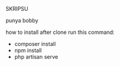 SKRIPSU

punya bobby

how to install after clone
run this command: 
- composer install 
- npm install 
- php artisan serve